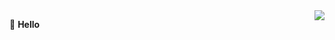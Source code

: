 <img align="right" src="https://github-readme-stats.vercel.app/api?username=xiusl&show_icons=true&icon_color=44C7FB&text_color=333333&bg_color=ffffff&hide_title=true" />

🌱 **Hello**


<!--
**xiusl/xiusl** is a ✨ _special_ ✨ repository because its `README.md` (this file) appears on your GitHub profile.

Here are some ideas to get you started:

- 🔭 I’m currently working on ...
- 🌱 I’m currently learning ...
- 👯 I’m looking to collaborate on ...
- 🤔 I’m looking for help with ...
- 💬 Ask me about ...
- 📫 How to reach me: ...
- 😄 Pronouns: ...
- ⚡ Fun fact: ...
-->
